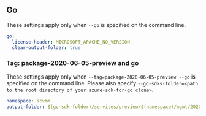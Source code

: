 ## Go

These settings apply only when `--go` is specified on the command line.

```yaml $(go)
go:
  license-header: MICROSOFT_APACHE_NO_VERSION
  clear-output-folder: true
```

### Tag: package-2020-06-05-preview and go

These settings apply only when `--tag=package-2020-06-05-preview --go` is specified on the command line.
Please also specify `--go-sdks-folder=<path to the root directory of your azure-sdk-for-go clone>`.

```yaml $(tag) == 'package-2020-06-05-preview' && $(go)
namespace: scvmm
output-folder: $(go-sdk-folder)/services/preview/$(namespace)/mgmt/2020-06-05-preview/$(namespace)
```
